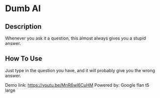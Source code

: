 # Dumb AI

## Description

Whenever you ask it a question, this almost always gives you a stupid answer.

## How To Use

Just type in the question you have, and it will probably give you the wrong answer.

Demo link: https://youtu.be/MnR6wI6CuHM
Powered by: Google flan t5 large
